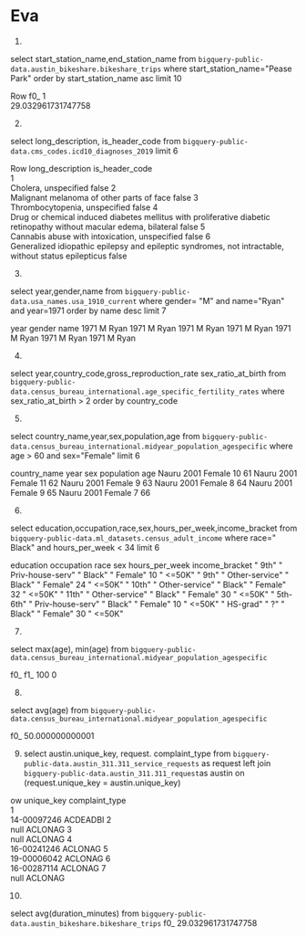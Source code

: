 # Eva

1.
select start_station_name,end_station_name
from `bigquery-public-data.austin_bikeshare.bikeshare_trips`
where start_station_name="Pease Park"
order by start_station_name asc
limit 10	   

Row	f0_	
1	
29.032961731747758


2.
select long_description,	is_header_code
from `bigquery-public-data.cms_codes.icd10_diagnoses_2019`
limit 6

Row	long_description	is_header_code	
1	
Cholera, unspecified
false
2	
Malignant melanoma of other parts of face
false
3	
Thrombocytopenia, unspecified
false
4	
Drug or chemical induced diabetes mellitus with proliferative diabetic retinopathy without macular edema, bilateral
false
5	
Cannabis abuse with intoxication, unspecified
false
6	
Generalized idiopathic epilepsy and epileptic syndromes, not intractable, without status epilepticus
false


	 
3.
select year,gender,name
from `bigquery-public-data.usa_names.usa_1910_current`
where gender= "M" and name="Ryan" and year=1971
order by name desc
limit 7
	
  year	gender	name
1971	M	Ryan
1971	M	Ryan
1971	M	Ryan
1971	M	Ryan
1971	M	Ryan
1971	M	Ryan
1971	M	Ryan


4.
select year,country_code,gross_reproduction_rate	sex_ratio_at_birth
from `bigquery-public-data.census_bureau_international.age_specific_fertility_rates`
where sex_ratio_at_birth > 2
order by country_code


5.
select country_name,year,sex,population,age
from `bigquery-public-data.census_bureau_international.midyear_population_agespecific`
where age > 60 and sex="Female"
limit 6	 

country_name	year	sex	population	age
Nauru	2001	Female	10	61
Nauru	2001	Female	11	62
Nauru	2001	Female	9	63
Nauru	2001	Female	8	64
Nauru	2001	Female	9	65
Nauru	2001	Female	7	66


6.
select education,occupation,race,sex,hours_per_week,income_bracket
from `bigquery-public-data.ml_datasets.census_adult_income`
where race=" Black" and hours_per_week < 34 
limit 6	 

education	occupation	race	sex	hours_per_week	income_bracket
" 9th"	" Priv-house-serv"	" Black"	" Female"	10	" <=50K"
" 9th"	" Other-service"	" Black"	" Female"	24	" <=50K"
" 10th"	" Other-service"	" Black"	" Female"	32	" <=50K"
" 11th"	" Other-service"	" Black"	" Female"	30	" <=50K"
" 5th-6th"	" Priv-house-serv"	" Black"	" Female"	10	" <=50K"
" HS-grad"	" ?"	" Black"	" Female"	30	" <=50K"

7.
select max(age), min(age)
from `bigquery-public-data.census_bureau_international.midyear_population_agespecific`

f0_	f1_
100	0
	 
8.
select avg(age)
from `bigquery-public-data.census_bureau_international.midyear_population_agespecific`	 

f0_
50.000000000001

	 
   
9. select austin.unique_key, request. complaint_type
from `bigquery-public-data.austin_311.311_service_requests` as request
left join `bigquery-public-data.austin_311.311_request`as austin
on (request.unique_key = austin.unique_key)

ow	unique_key	complaint_type	
1	
14-00097246
ACDEADBI
2	
null
ACLONAG
3	
null
ACLONAG
4	
16-00241246
ACLONAG
5	
19-00006042
ACLONAG
6	
16-00287114
ACLONAG
7	
null
ACLONAG

10.
select avg(duration_minutes) 
from `bigquery-public-data.austin_bikeshare.bikeshare_trips`
f0_
29.032961731747758

	 

